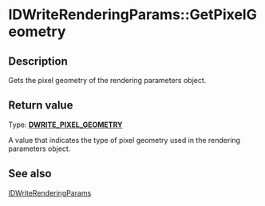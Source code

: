 # IDWriteRenderingParams::GetPixelGeometry

## Description

Gets the pixel geometry of the rendering parameters object.

## Return value

Type: **[DWRITE_PIXEL_GEOMETRY](https://learn.microsoft.com/windows/win32/api/dwrite/ne-dwrite-dwrite_pixel_geometry)**

 A value that indicates the type of pixel geometry used in the rendering parameters object.

## See also

[IDWriteRenderingParams](https://learn.microsoft.com/windows/win32/api/dwrite/nn-dwrite-idwriterenderingparams)